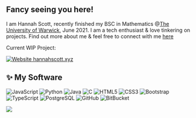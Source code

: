 ## Fancy seeing you here!

I am Hannah Scott, recently finished my BSC in Mathematics @[The University of Warwick](https://warwick.ac.uk/), June 2021. I am a tech enthusiast & love tinkering on projects. Find out more about me & feel free to connect with me [here](mailto:hscott1279@outlook.com?subject=[GitHub])

Current WIP Project:

[![Website hannahscott.xyz](https://img.shields.io/website-up-down-green-red/https/hannahscoot.github.io.svg)](https://hannahscott.xyz/)

## ✨ My Software

![JavaScript](https://img.shields.io/badge/-JavaScript-black?style=flat-square&logo=javascript)
![Python](https://img.shields.io/badge/-Python-black?style=flat-square&logo=Python)
![Java](https://img.shields.io/badge/-Java-E34A86?style=flat-square&logo=java)
![C](https://img.shields.io/badge/-C-00599C?style=flat-square&logo=c)
![HTML5](https://img.shields.io/badge/-HTML5-E34F26?style=flat-square&logo=html5&logoColor=white)
![CSS3](https://img.shields.io/badge/-CSS3-1572B6?style=flat-square&logo=css3)
![Bootstrap](https://img.shields.io/badge/-Bootstrap-563D7C?style=flat-square&logo=bootstrap)
![TypeScript](https://img.shields.io/badge/-TypeScript-007ACC?style=flat-square&logo=typescript)
![PostgreSQL](https://img.shields.io/badge/-PostgreSQL-336791?style=flat-square&logo=postgresql)
![GitHub](https://img.shields.io/badge/-GitHub-181717?style=flat-square&logo=github)
![BitBucket](https://img.shields.io/badge/-BitBucket-darkblue?style=flat-square&logo=bitbucket)

![](https://komarev.com/ghpvc/?username=hannahscoot&color=green)
